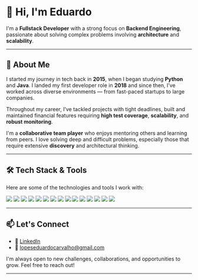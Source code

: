 # 👋 Hi, I'm Eduardo

I'm a **Fullstack Developer** with a strong focus on **Backend Engineering**, passionate about solving complex problems involving **architecture** and **scalability**.

---

## 🧠 About Me

I started my journey in tech back in **2015**, when I began studying **Python** and **Java**. I landed my first developer role in **2018** and since then, I’ve worked across diverse environments — from fast-paced startups to large companies.

Throughout my career, I’ve tackled projects with tight deadlines, built and maintained financial features requiring **high test coverage**, **scalability**, and **robust monitoring**.

I'm a **collaborative team player** who enjoys mentoring others and learning from peers. I love solving deep and difficult problems, especially those that require extensive **discovery** and architectural thinking.

---

## 🛠️ Tech Stack & Tools

Here are some of the technologies and tools I work with:

<p align="left">
  <img src="https://img.shields.io/badge/Node.js-339933?style=for-the-badge&logo=node.js&logoColor=white" />
  <img src="https://img.shields.io/badge/React-61DAFB?style=for-the-badge&logo=react&logoColor=black" />
  <img src="https://img.shields.io/badge/React_Native-61DAFB?style=for-the-badge&logo=react&logoColor=black" />
  <img src="https://img.shields.io/badge/JavaScript-F7DF1E?style=for-the-badge&logo=javascript&logoColor=black" />
  <img src="https://img.shields.io/badge/AWS-232F3E?style=for-the-badge&logo=amazon-aws&logoColor=white" />
  <img src="https://img.shields.io/badge/Datadog-632CA6?style=for-the-badge&logo=datadog&logoColor=white" />
  <img src="https://img.shields.io/badge/New%20Relic-008C99?style=for-the-badge&logo=newrelic&logoColor=white" />
  <img src="https://img.shields.io/badge/Grafana-F46800?style=for-the-badge&logo=grafana&logoColor=white" />
  <img src="https://img.shields.io/badge/OpenSearch-005EB8?style=for-the-badge&logo=opensearch&logoColor=white" />
  <img src="https://img.shields.io/badge/MySQL-4479A1?style=for-the-badge&logo=mysql&logoColor=white" />
  <img src="https://img.shields.io/badge/PostgreSQL-336791?style=for-the-badge&logo=postgresql&logoColor=white" />
  <img src="https://img.shields.io/badge/Datomic-0C6E7F?style=for-the-badge&logo=data&logoColor=white" />
  <img src="https://img.shields.io/badge/Clojure-5881D8?style=for-the-badge&logo=clojure&logoColor=white" />
  <img src="https://img.shields.io/badge/Kotlin-7F52FF?style=for-the-badge&logo=kotlin&logoColor=white" />
  <img src="https://img.shields.io/badge/Java-007396?style=for-the-badge&logo=java&logoColor=white" />
</p>

---

## 📫 Let's Connect

- 💼 [LinkedIn](https://www.linkedin.com/in/eduardoclopes/)
- 📧 lopeseduardocarvalho@gmail.com

I'm always open to new challenges, collaborations, and opportunities to grow. Feel free to reach out!

---
